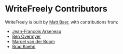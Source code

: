 # WriteFreely Contributors

WriteFreely is built by [Matt Baer](https://github.com/thebaer), with contributions from:

* [Jean-Francois Arseneau](https://github.com/TheJF)
* [Ben Overmyer](https://github.com/BenOvermyer)
* [Marcel van der Boom](https://github.com/mrvdb)
* [Brad Koehn](https://github.com/koehn)
